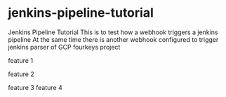 # jenkins-pipeline-tutorial
Jenkins Pipeline Tutorial
 This is to test how a webhook triggers a jenkins pipeline
 At the same time there is another webhook configured to trigger jenkins parser of GCP fourkeys project 

feature 1

feature 2

feature 3 
feature 4
